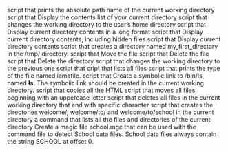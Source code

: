 script that prints the absolute path name of the current working directory 
script that Display the contents list of your current directory
script that changes the working directory to the user’s home directory
script that Display current directory contents in a long format
script that Display current directory contents, including hidden files
script that Display current directory contents
script that creates a directory named my_first_directory in the /tmp/ directory.
script that Move the file
script that Delete the file
script that Delete the directory 
script that changes the working directory to the previous one
script that cript that lists all files
script that prints the type of the file named iamafile.
script that Create a symbolic link to /bin/ls, named __ls__. The symbolic link should be created in the current working directory.
 script that copies all the HTML 
 script that moves all files beginning with an uppercase letter 
script that deletes all files in the current working directory that end with specific character
 script that creates the directories welcome/, welcome/to/ and welcome/to/school in the current directory
a command that lists all the files and directories of the current directory
Create a magic file school.mgc that can be used with the command file to detect School data files. School data files always contain the string SCHOOL at offset 0.
